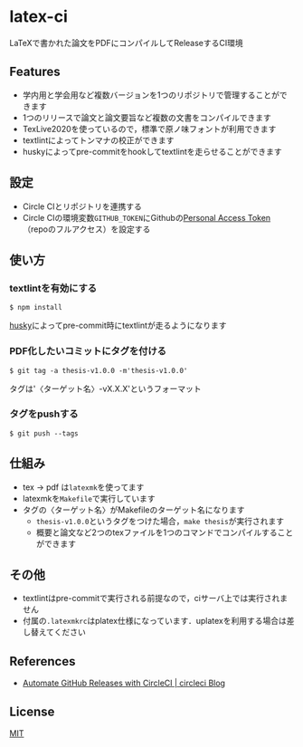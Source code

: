 latex-ci
===

LaTeXで書かれた論文をPDFにコンパイルしてReleaseするCI環境  

Features
---

- 学内用と学会用など複数バージョンを1つのリポジトリで管理することができます
- 1つのリリースで論文と論文要旨など複数の文書をコンパイルできます
- TexLive2020を使っているので，標準で原ノ味フォントが利用できます
- textlintによってトンマナの校正ができます
- huskyによってpre-commitをhookしてtextlintを走らせることができます

設定
---

- Circle CIとリポジトリを連携する
- Circle CIの環境変数`GITHUB_TOKEN`にGithubの[Personal Access Token](https://docs.github.com/en/github/authenticating-to-github/creating-a-personal-access-token)（repoのフルアクセス）を設定する

使い方
---

### textlintを有効にする

`$ npm install`

[husky](https://typicode.github.io/husky/)によってpre-commit時にtextlintが走るようになります

### PDF化したいコミットにタグを付ける

`$ git tag -a thesis-v1.0.0 -m'thesis-v1.0.0'`

タグは'〈ターゲット名〉-vX.X.X'というフォーマット  

### タグをpushする

`$ git push --tags`


仕組み
---

- tex -> pdf は`latexmk`を使ってます
- latexmkを`Makefile`で実行しています
- タグの〈ターゲット名〉がMakefileのターゲット名になります
  - `thesis-v1.0.0`というタグをつけた場合，`make thesis`が実行されます
  - 概要と論文など2つのtexファイルを1つのコマンドでコンパイルすることができます

その他
---

- textlintはpre-commitで実行される前提なので，ciサーバ上では実行されません
- 付属の`.latexmkrc`はplatex仕様になっています．uplatexを利用する場合は差し替えてください

References
---

- [Automate GitHub Releases with CircleCI | circleci Blog](https://docs.github.com/en/github/authenticating-to-github/creating-a-personal-access-token)

License
---

[MIT](https://choosealicense.com/licenses/mit/)
